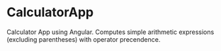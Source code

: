# CalculatorApp
Calculator App using Angular. Computes simple arithmetic expressions (excluding parentheses) with operator precendence.
